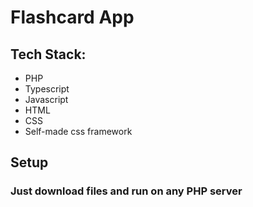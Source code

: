 <h1>Flashcard App</h1>
<h2>Tech Stack:</h2>
<ul>
<li>PHP</li>
<li>Typescript</li>
<li>Javascript</li>
<li>HTML</li>
<li>CSS</li>
<li>Self-made css framework</li>
</ul>

<h2>Setup</h2>
<h3>Just download files and run on any PHP server</h3>